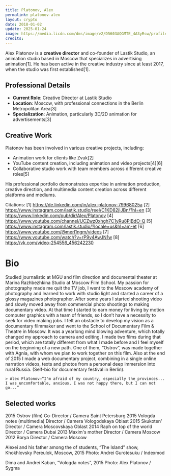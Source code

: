 ```yaml
---
title: Platonov, Alex
permalink: platonov-alex
layout: crypto
date: 2018-01-02
update: 2025-01-24
image: https://media.licdn.com/dms/image/v2/D5603AQGMTE_4A3yRsw/profile-displayphoto-shrink_200_200/profile-displayphoto-shrink_200_200/0/1730839765348?e=2147483647&v=beta&t=k1MALuiKiwxB8pfP0CIheLcD6q0uqRwhSDk-Q7d2uOs
credits:
---
```


Alex Platonov is a **creative director** and co-founder of Lastik Studio, an animation studio based in Moscow that specializes in advertising animation[1]. He has been active in the creative industry since at least 2017, when the studio was first established[1].

## Professional Details
- **Current Role**: Creative Director at Lastik Studio
- **Location**: Moscow, with professional connections in the Berlin Metropolitan Area[3]
- **Specialization**: Animation, particularly 3D/2D animation for advertisements[3]

## Creative Work
Platonov has been involved in various creative projects, including:
- Animation work for clients like Zvuk[2]
- YouTube content creation, including animation and video projects[4][6]
- Collaborative studio work with team members across different creative roles[5]

His professional portfolio demonstrates expertise in animation production, creative direction, and multimedia content creation across different platforms and mediums.

Citations:
[1] https://de.linkedin.com/in/alex-platonov-79968025a
[2] https://www.instagram.com/lastik.studio/reel/C1KD82jIJBn/?hl=en
[3] https://www.linkedin.com/pub/dir/Alex/Platonov
[4] https://www.youtube.com/channel/UCZwz0xhgh7C1yRu8PjBdO-Q
[5] https://www.instagram.com/lastik.studio/?locale=us&hl=am-et
[6] https://www.youtube.com/@merl1ngm/videos
[7] https://www.youtube.com/watch?v=rP9y4AwJN1w
[8] https://vk.com/video-254556_456242230


# Bio

Studied journalistic at MGU and film direction and documental theater at Marina Razhbezhkina Studio at Moscow Film School. My passion for photography made me quit the TV job, I went to the Moscow academy of photography and learned to work with studio light and started a career of a glossy magazines photographer. After some years I started shooting video and slowly moved away from commercial photo shootings to making documentary video. At that time I started to earn money for living by motion computer graphics with a team of friends, so I don’t have a necessity to seek for video making jobs. I felt an obstacle to develop my vision as a documentary filmmaker and went to the School of Documentary Film & Theatre in Moscow. It was a yearlong mind blowing adventure, which totally changed my approach to camera and editing. I made two films during that period, which are totally different from what I made before and I feel myself on the beginning of a new path. One of them, “Ostrov”, was made together with Agnia, with whom we plan to work together on this film. Also at the end of 2015 I made a web documentary project, combining in a single online narration videos, texts and photos from a personal deep immersion into rural Russia. (Self-bio for documentary festival in Berlin).

    > Alex Platonov—“I'm afraid of my country, especially the provinces... I was uncomfortable, anxious, I was not happy there, but I can not go...”


## Selected works

 2015	 Ostrov (film)	 Co-Director / Camera	 Saint Petersburg
 2015	 Vologda notes (multimedia)	 Director / Camera	 Vologodskaya Oblast
 2015	 Skukoten'	 Director / Camera	 Moscovskaya Oblast
 2014	 Raph on top of the world	 Director / Camera	 Dubai
 2013	 Maxim's mother	 Director / Camera	 Moscow
 2012	 Borya	 Director / Camera	 Moscow


Alexei and his father among the of students, “The Island” show, Khokhlovsky Pereulok, Moscow, 2015
Photo: Andrei Gurotesuku / Indexmod

Dima and Andrei Kaban, “Vologda notes”, 2015
Photo: Alex Platonov / Sygma
